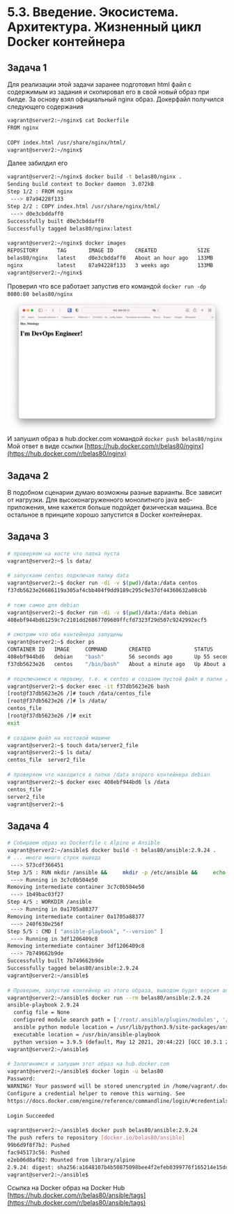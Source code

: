 # 5.3. Введение. Экосистема. Архитектура. Жизненный цикл Docker контейнера  

## Задача 1

   Для реализации этой задачи заранее подготовил html файл с содержимым из задания и скопировал его в свой новый образ
   при билде. За основу взял официальный nginx образ. Докерфайл получился следующего содержания  
   ```bash
   vagrant@server2:~/nginx$ cat Dockerfile 
   FROM nginx
   
   COPY index.html /usr/share/nginx/html/
   vagrant@server2:~/nginx$ 
   ```
   Далее забилдил его  
   ```bash
   vagrant@server2:~/nginx$ docker build -t belas80/nginx .
   Sending build context to Docker daemon  3.072kB
   Step 1/2 : FROM nginx
    ---> 87a94228f133
   Step 2/2 : COPY index.html /usr/share/nginx/html/
    ---> d0e3cbddaff0
   Successfully built d0e3cbddaff0
   Successfully tagged belas80/nginx:latest
   
   vagrant@server2:~/nginx$ docker images
   REPOSITORY      TAG       IMAGE ID       CREATED             SIZE
   belas80/nginx   latest    d0e3cbddaff0   About an hour ago   133MB
   nginx           latest    87a94228f133   3 weeks ago         133MB
   vagrant@server2:~/nginx$ 
   ```
   Проверил что все работает запустив его командой `docker run -dp 8080:80 belas80/nginx`  
   ![](img/docker1.png)
   И запушил образ в hub.docker.com командой `docker push belas80/nginx`  
   Мой ответ в виде ссылки [https://hub.docker.com/r/belas80/nginx](https://hub.docker.com/r/belas80/nginx)  
   
## Задача 2  

   В подобном сценарии думаю возможны разные варианты. Все зависит от нагрузки. Для высоконагруженного монолитного java 
   веб-приложения, мне кажется больше подойдет физическая машина. Все остальное в принципе хорошо запустится в Docker 
   контейнерах.  
   
## Задача 3  

   ```bash
   # проверяем на хосте что папка пуста
   vagrant@server2:~$ ls data/
   
   # запускаем centos подключая папку data
   vagrant@server2:~$ docker run -di -v $(pwd)/data:/data centos
   f37db5623e26686119a305af4cbb404f9dd9189c295c9e37df44360632a08cbb
   
   # тоже самое для debian
   vagrant@server2:~$ docker run -di -v $(pwd)/data:/data debian
   408ebf944bd61259c7c2101dd26867709609ffcfd7323f29d507c9242992ecf5
   
   # смотрим что оба контейнера запущены
   vagrant@server2:~$ docker ps
   CONTAINER ID   IMAGE     COMMAND       CREATED              STATUS              PORTS     NAMES
   408ebf944bd6   debian    "bash"        56 seconds ago       Up 55 seconds                 dreamy_haibt
   f37db5623e26   centos    "/bin/bash"   About a minute ago   Up About a minute             stoic_nash
   
   # подключаемся к первому, т.е. к centos и создаем пустой файл в папке /data
   vagrant@server2:~$ docker exec -it f37db5623e26 bash
   [root@f37db5623e26 /]# touch /data/centos_file
   [root@f37db5623e26 /]# ls /data/
   centos_file
   [root@f37db5623e26 /]# exit
   exit
   
   # cоздаем файл на хостовой машине
   vagrant@server2:~$ touch data/server2_file
   vagrant@server2:~$ ls data/
   centos_file  server2_file
   
   # проверяем что находится в папке /data второго контейнера debian
   vagrant@server2:~$ docker exec 408ebf944bd6 ls /data
   centos_file
   server2_file
   vagrant@server2:~$
   ```

## Задача 4

   ```bash
   # Собираем образ из Dockerfile с Alpine и Ansible
   vagrant@server2:~/ansible$ docker build -t belas80/ansible:2.9.24 .
   # ... много много строк вывода
    ---> 573cdf366451
   Step 3/5 : RUN mkdir /ansible &&     mkdir -p /etc/ansible &&     echo 'localhost' > /etc/ansible/hosts
    ---> Running in 3c7c0b504e50
   Removing intermediate container 3c7c0b504e50
    ---> 1b49bac03f27
   Step 4/5 : WORKDIR /ansible
    ---> Running in 0a1705a88377
   Removing intermediate container 0a1705a88377
    ---> 240f630e256f
   Step 5/5 : CMD [ "ansible-playbook", "--version" ]
    ---> Running in 3df1206409c8
   Removing intermediate container 3df1206409c8
    ---> 7b749662b9de
   Successfully built 7b749662b9de
   Successfully tagged belas80/ansible:2.9.24
   vagrant@server2:~/ansible$ 
   
   # Проверим, запустив контейнер из этого образа, выводом будет версия ansible
   vagrant@server2:~/ansible$ docker run --rm belas80/ansible:2.9.24
   ansible-playbook 2.9.24
     config file = None
     configured module search path = ['/root/.ansible/plugins/modules', '/usr/share/ansible/plugins/modules']
     ansible python module location = /usr/lib/python3.9/site-packages/ansible
     executable location = /usr/bin/ansible-playbook
     python version = 3.9.5 (default, May 12 2021, 20:44:22) [GCC 10.3.1 20210424]
   vagrant@server2:~/ansible$ 
   
   # Залогинимся и запушим этот образ на hub.docker.com
   vagrant@server2:~/ansible$ docker login -u belas80
   Password: 
   WARNING! Your password will be stored unencrypted in /home/vagrant/.docker/config.json.
   Configure a credential helper to remove this warning. See
   https://docs.docker.com/engine/reference/commandline/login/#credentials-store
   
   Login Succeeded
   
   vagrant@server2:~/ansible$ docker push belas80/ansible:2.9.24
   The push refers to repository [docker.io/belas80/ansible]
   99b6d9f8f7b2: Pushed 
   fac945173c56: Pushed 
   e2eb06d8af82: Mounted from library/alpine 
   2.9.24: digest: sha256:a1648107b4b50875098bee4f2efeb0399776f165214e15dd96de18e42f152310 size: 947
   vagrant@server2:~/ansible$ 
   ```

   Cсылка на Docker образ на Docker Hub [https://hub.docker.com/r/belas80/ansible/tags](https://hub.docker.com/r/belas80/ansible/tags)